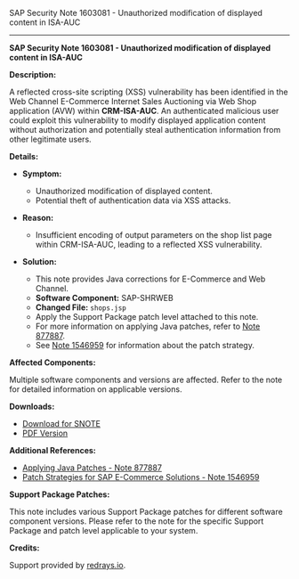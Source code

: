 SAP Security Note 1603081 - Unauthorized modification of displayed content in ISA-AUC

---

**SAP Security Note 1603081 - Unauthorized modification of displayed content in ISA-AUC**

**Description:**

A reflected cross-site scripting (XSS) vulnerability has been identified in the Web Channel E-Commerce Internet Sales Auctioning via Web Shop application (AVW) within **CRM-ISA-AUC**. An authenticated malicious user could exploit this vulnerability to modify displayed application content without authorization and potentially steal authentication information from other legitimate users.

**Details:**

- **Symptom:**
  - Unauthorized modification of displayed content.
  - Potential theft of authentication data via XSS attacks.

- **Reason:**
  - Insufficient encoding of output parameters on the shop list page within CRM-ISA-AUC, leading to a reflected XSS vulnerability.

- **Solution:**
  - This note provides Java corrections for E-Commerce and Web Channel.
  - **Software Component:** SAP-SHRWEB
  - **Changed File:** `shops.jsp`
  - Apply the Support Package patch level attached to this note.
  - For more information on applying Java patches, refer to [Note 877887](https://me.sap.com/notes/877887).
  - See [Note 1546959](https://me.sap.com/notes/1546959) for information about the patch strategy.

**Affected Components:**

Multiple software components and versions are affected. Refer to the note for detailed information on applicable versions.

**Downloads:**

- [Download for SNOTE](https://notesdownloads.sap.com/note/0040000017265052017)
- [PDF Version](https://userapps.support.sap.com/sap/support/sfm/notes/print/0001603081?language=en-US&token=1963AB9CD3F39D128B9FD0FCABF6E40D)

**Additional References:**

- [Applying Java Patches - Note 877887](https://me.sap.com/notes/877887)
- [Patch Strategies for SAP E-Commerce Solutions - Note 1546959](https://me.sap.com/notes/1546959)

**Support Package Patches:**

This note includes various Support Package patches for different software component versions. Please refer to the note for the specific Support Package and patch level applicable to your system.

**Credits:**

Support provided by [redrays.io](https://redrays.io).